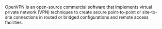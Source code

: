 OpenVPN is an open-source commercial software that implements virtual private network (VPN) techniques to create secure point-to-point or site-to-site connections in routed or bridged configurations and remote access facilities.
